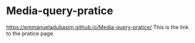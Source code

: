 # Media-query-pratice

https://emmanueladubasim.github.io/Media-query-pratice/
This is the link to the pratice page.

